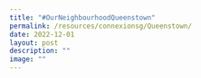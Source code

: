 ```yaml
---
title: "#OurNeighbourhoodQueenstown"
permalink: /resources/connexionsg/Queenstown/
date: 2022-12-01
layout: post
description: ""
image: ""
---
```

